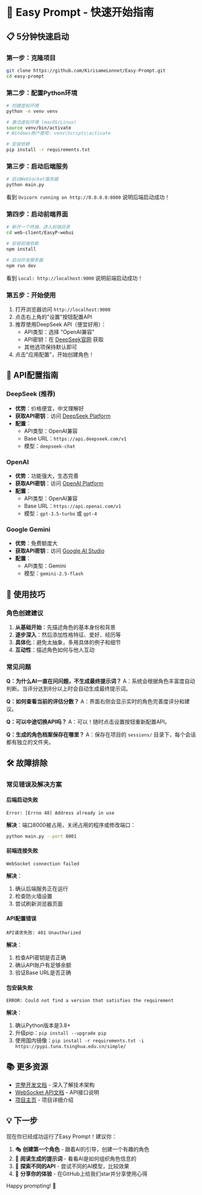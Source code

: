 # 🚀 Easy Prompt - 快速开始指南

## 📋 5分钟快速启动

### 第一步：克隆项目
```bash
git clone https://github.com/KirisameLonnet/Easy-Prompt.git
cd easy-prompt
```

### 第二步：配置Python环境
```bash
# 创建虚拟环境
python -m venv venv

# 激活虚拟环境 (macOS/Linux)
source venv/bin/activate
# Windows用户使用: venv\Scripts\activate

# 安装依赖
pip install -r requirements.txt
```

### 第三步：启动后端服务
```bash
# 启动WebSocket服务器
python main.py
```
看到 `Uvicorn running on http://0.0.0.0:8000` 说明后端启动成功！

### 第四步：启动前端界面
```bash
# 新开一个终端，进入前端目录
cd web-client/EasyP-webui

# 安装前端依赖
npm install

# 启动开发服务器
npm run dev
```
看到 `Local: http://localhost:9000` 说明前端启动成功！

### 第五步：开始使用
1. 打开浏览器访问 `http://localhost:9000`
2. 点击右上角的"设置"按钮配置API
3. 推荐使用DeepSeek API（便宜好用）：
   - API类型：选择 "OpenAI兼容"
   - API密钥：在 [DeepSeek官网](https://platform.deepseek.com/) 获取
   - 其他选项保持默认即可
4. 点击"应用配置"，开始创建角色！

## 🔑 API配置指南

### DeepSeek (推荐)
- **优势**：价格便宜，中文理解好
- **获取API密钥**：访问 [DeepSeek Platform](https://platform.deepseek.com/)
- **配置**：
  - API类型：OpenAI兼容
  - Base URL：`https://api.deepseek.com/v1`
  - 模型：`deepseek-chat`

### OpenAI
- **优势**：功能强大，生态完善
- **获取API密钥**：访问 [OpenAI Platform](https://platform.openai.com/)
- **配置**：
  - API类型：OpenAI兼容
  - Base URL：`https://api.openai.com/v1`
  - 模型：`gpt-3.5-turbo` 或 `gpt-4`

### Google Gemini
- **优势**：免费额度大
- **获取API密钥**：访问 [Google AI Studio](https://makersuite.google.com/)
- **配置**：
  - API类型：Gemini
  - 模型：`gemini-2.5-flash`

## 🎯 使用技巧

### 角色创建建议
1. **从基础开始**：先描述角色的基本身份和背景
2. **逐步深入**：然后添加性格特征、爱好、经历等
3. **具体化**：避免太抽象，多用具体的例子和细节
4. **互动性**：描述角色如何与他人互动

### 常见问题
**Q：为什么AI一直在问问题，不生成最终提示词？**
A：系统会根据角色丰富度自动判断。当评分达到8分以上时会自动生成最终提示词。

**Q：如何查看当前的评估分数？**
A：界面右侧会显示实时的角色完善度评分和建议。

**Q：可以中途切换API吗？**
A：可以！随时点击设置按钮重新配置API。

**Q：生成的角色档案保存在哪里？**
A：保存在项目的 `sessions/` 目录下，每个会话都有独立的文件夹。

## 🛠️ 故障排除

### 常见错误及解决方案

#### 后端启动失败
```
Error: [Errno 48] Address already in use
```
**解决**：端口8000被占用，关闭占用的程序或修改端口：
```bash
python main.py --port 8001
```

#### 前端连接失败
```
WebSocket connection failed
```
**解决**：
1. 确认后端服务正在运行
2. 检查防火墙设置
3. 尝试刷新浏览器页面

#### API配置错误
```
API请求失败: 401 Unauthorized
```
**解决**：
1. 检查API密钥是否正确
2. 确认API账户有足够余额
3. 验证Base URL是否正确

#### 包安装失败
```
ERROR: Could not find a version that satisfies the requirement
```
**解决**：
1. 确认Python版本是3.8+
2. 升级pip：`pip install --upgrade pip`
3. 使用国内镜像：`pip install -r requirements.txt -i https://pypi.tuna.tsinghua.edu.cn/simple/`

## 📚 更多资源

- [完整开发文档](DEV_DOC.md) - 深入了解技术架构
- [WebSocket API文档](WEBSOCKET_API.md) - API接口说明
- [项目主页](README.md) - 项目详细介绍

## 💡 下一步

现在你已经成功运行了Easy Prompt！建议你：

1. 🎭 **创建第一个角色** - 跟着AI的引导，创建一个有趣的角色
2. 📖 **阅读生成的提示词** - 看看AI是如何组织角色信息的
3. 🔧 **探索不同的API** - 尝试不同的AI模型，比较效果
4. 🌟 **分享你的体验** - 在GitHub上给我们star并分享使用心得

Happy prompting! 🚀
